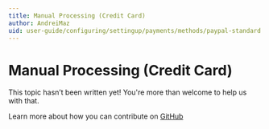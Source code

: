```yaml
---
title: Manual Processing (Credit Card)
author: AndreiMaz
uid: user-guide/configuring/settingup/payments/methods/paypal-standard
---
```

# Manual Processing (Credit Card)

This topic hasn’t been written yet! You're more than welcome to help us with that.

Learn more about how you can contribute on [GitHub](https://github.com/nopSolutions/nopCommerce-Docs/blob/master/CONTRIBUTING.md)